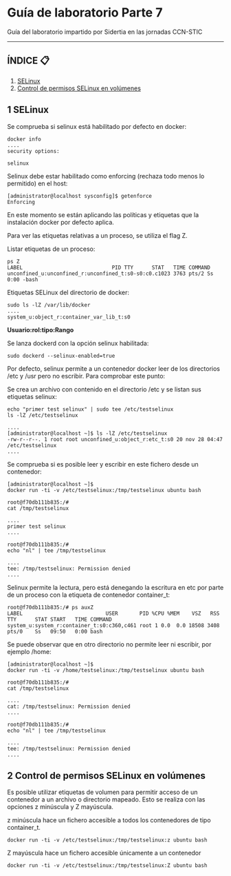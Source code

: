 # Guía de laboratorio Parte 7
Guía del laboratorio impartido por Sidertia en las jornadas CCN-STIC
***
## ÍNDICE 📋
1. [SELinux](#id1)
2. [Control de permisos SELinux en volúmenes](#id2)

<div id='id1'></div>

## 1 SELinux

Se comprueba si selinux está habilitado por defecto en docker:
````
docker info
....
security options:

selinux
````

Selinux debe estar habilitado como enforcing (rechaza todo menos lo permitido) en el host:
````
[administrator@localhost sysconfig]$ getenforce
Enforcing
````

En este momento se están aplicando las políticas y etiquetas que la instalación docker por defecto aplica.

Para ver las etiquetas relativas a un proceso, se utiliza el flag Z.

Listar etiquetas de un proceso:
````
ps Z
LABEL                             PID TTY      STAT   TIME COMMAND
unconfined_u:unconfined_r:unconfined_t:s0-s0:c0.c1023 3763 pts/2 Ss   0:00 -bash

````

Etiquetas SELinux del directorio de docker:
````
sudo ls -lZ /var/lib/docker
....
system_u:object_r:container_var_lib_t:s0
````
**Usuario:rol:tipo:Rango**

Se lanza dockerd con la opción selinux habilitada:
````
sudo dockerd --selinux-enabled=true
````

Por defecto, selinux permite a un contenedor docker leer de los directorios /etc y /usr pero no escribir.
Para comprobar este punto:

Se crea un archivo con contenido en el directorio /etc y se listan sus etiquetas selinux:
````
echo "primer test selinux" | sudo tee /etc/testselinux
ls -lZ /etc/testselinux

....
[administrator@localhost ~]$ ls -lZ /etc/testselinux
-rw-r--r--. 1 root root unconfined_u:object_r:etc_t:s0 20 nov 28 04:47 /etc/testselinux
....
````

Se comprueba si es posible leer y escribir en este fichero desde un contenedor:
````
[administrator@localhost ~]$
docker run -ti -v /etc/testselinux:/tmp/testselinux ubuntu bash

root@f70db111b835:/#
cat /tmp/testselinux

....
primer test selinux
....

root@f70db111b835:/#
echo "nl" | tee /tmp/testselinux

....
tee: /tmp/testselinux: Permission denied
....
````

Selinux permite la lectura, pero está denegando la escritura en etc por parte de un proceso con la etiqueta de contenedor container_t:

````
root@f70db111b835:/# ps auxZ
LABEL                           USER       PID %CPU %MEM    VSZ   RSS TTY      STAT START   TIME COMMAND
system_u:system_r:container_t:s0:c360,c461 root 1 0.0  0.0 18508 3408 pts/0    Ss   09:50   0:00 bash

````

Se puede observar que en otro directorio no permite leer ni escribir, por ejemplo /home:
```
[administrator@localhost ~]$
docker run -ti -v /home/testselinux:/tmp/testselinux ubuntu bash

root@f70db111b835:/#
cat /tmp/testselinux

....
cat: /tmp/testselinux: Permission denied
....

root@f70db111b835:/#
echo "nl" | tee /tmp/testselinux

....
tee: /tmp/testselinux: Permission denied
....
```

<div id='2'></div>

## 2 Control de permisos SELinux en volúmenes

Es posible utilizar etiquetas de volumen para permitir acceso de un contenedor a un archivo o directorio mapeado. 
Esto se realiza con las opciones z minúscula y Z mayúscula.

z minúscula  hace un fichero accesible a todos los contenedores de tipo container_t.

````
docker run -ti -v /etc/testselinux:/tmp/testselinux:z ubuntu bash
````

Z mayúscula hace un fichero accesible únicamente a un contenedor

````
docker run -ti -v /etc/testselinux:/tmp/testselinux:Z ubuntu bash
````
